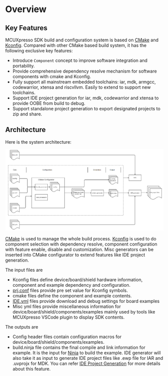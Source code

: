 # Overview

## Key Features

MCUXpresso SDK build and configuration system is based on [CMake](https://cmake.org/) and [Kconfig](https://www.kernel.org/doc/html/next/kbuild/kconfig-language.html). Compared with other CMake based build system, it has the following exclusive key features:

- Introduce `Component` concept to improve software integration and portability.
- Provide comprehensive dependency resolve mechanism for software components with cmake and Kconfig.
- Fully support all mainstream embedded toolchains: iar, mdk, armgcc, codewarrior, xtensa and riscvllvm. Easily to extend to support new toolchains.
- Support IDE project generation for iar, mdk, codewarrior and xtensa to provide OOBE from build to debug.
- Support standalone project generation to export designated projects to zip and share.

## Architecture

Here is the system architecture:

![](./_doc/build_system_arch.PNG)

[CMake](https://cmake.org/) is used to manage the whole build process. [Kconfig](https://www.kernel.org/doc/html/next/kbuild/kconfig-language.html) is used to do component selection with dependency resolve, component configuration with feature enable, disable and customization. Misc generators can be inserted into CMake configurator to extend features like IDE project generation.

The input files are

- Kconfig files define device/board/shield hardware information, component and example dependency and configuration. 
- [prj.conf](./Configuration_System.md#prj-conf) files provide pre set value for Kconfig symbols. 
- cmake files define the component and example contents.
- [IDE.yml](./IDE_Project.md#ide-yml) files provide download and debug settings for board examples
- Misc yml files provide miscellaneous information for device/board/shield/components/examples mainly used by tools like MCUXpresso VSCode plugin to display SDK contents.

The outputs are 

- Config header files contain configuration macros for device/board/shield/components/examples.
- build.ninja file contains the final compile and link information for example. It is the input for [Ninja](https://ninja-build.org/) to build the example. IDE generator will also take it as input to generate IDE project files like .ewp file for IAR and .uvprojx for MDK. You can refer [IDE Project Generation](./IDE_Project.md) for more details about this feature.


